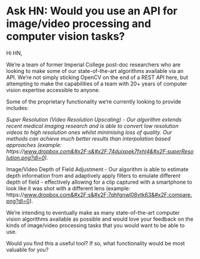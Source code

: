 # Ask HN: Would you use an API for image/video processing and computer vision tasks?

Hi HN,<p>We’re a team of former Imperial College post-doc researchers who are looking to make some of our state-of-the-art algorithms available via an API. We’re not simply sticking OpenCV on the end of a REST API here, but attempting to make the capabilities of a team with 20+ years of computer vision expertise accessible to anyone.<p>Some of the proprietary functionality we’re currently looking to provide includes:<p><i>Super Resolution (Video Resolution Upscaling) - Our algorithm extends recent medical imaging research and is able to convert low resolution videos to high resolution ones whilst minimising loss of quality. Our methods can achieve much better results than interpolation based approaches (example: https:&#x2F;&#x2F;www.dropbox.com&#x2F;s&#x2F;74duixpek7fxhl4&#x2F;superResolution.png?dl=0).<p></i>Image&#x2F;Video Depth of Field Adjustment - Our algorithm is able to estimate depth information from and adaptively apply filters to emulate different depth of field - effectively allowing for a clip captured with a smartphone to look like it was shot with a different lens (example: https:&#x2F;&#x2F;www.dropbox.com&#x2F;s&#x2F;7qhfgnwl08vtk63&#x2F;compare.png?dl=0).<p>We’re intending to eventually make as many state-of-the-art computer vision algorithms available as possible and would love your feedback on the kinds of image&#x2F;video processing tasks that you would want to be able to use.<p>Would you find this a useful tool? If so, what functionality would be most valuable for you?
